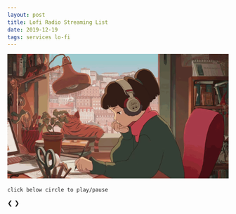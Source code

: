```yaml
---
layout: post
title: Lofi Radio Streaming List
date: 2019-12-19
tags: services lo-fi
---
```


<link rel="stylesheet" type="text/css" href="{{ site.url }}/assets/css/slideshow.css" />

![lo-fi image](/assets/images/posts/2019-12-19-test-html5-audio.gif)

``` shell
click below circle to play/pause
```

<div id="progressbar-container"></div>

<div id="slideshow-container" class="slideshow-container" style="max-width:150px;">
  <!-- contents -->
  <!-- Next and previous buttons -->
  <a class="prev" id="prev">&#10094;</a>
  <a class="next" id="next">&#10095;</a>
</div>

<!-- The dots/circles -->
<div id="dot-container" style="text-align:center">
</div>


<!-- Full-width images with number and caption text -->
<div id="template" class="mySlides fade" style="display:none; text-align:center;">
  <div name="sequence" class="numbertext"></div>
  <img name="thumbnail" src="#" style="width:150px; height:150px; border-radius:50%; vertical-align:middle;"/>
  <div name="caption" class="text"></div>
  <audio controls loop style="display:none;">
    <source name="audiosrc" src="#" type="#">
    Your browser does not support the audio element.
  </audio>
</div>

<script src="/assets/vendor/progressbar.min.js"></script>
<script src="/assets/js/progressbar.js"></script>
<script>
let progressbarwrapper = ProgressBarConf();
let bar = progressbarwrapper.draw('progressbar-container', 'linep');
progressbarwrapper.animate(bar, 0.0, 0);

const id = 0;
const thumbnail = 1;
const sourceSrc = 2;
const sourceType = 3;
let audios = [
  [
    "hyades.shoutca.st",
    "https://cdn-profiles.tunein.com/s288329/images/logoq.jpg?t=636294",
    "http://hyades.shoutca.st:8043/autodj",
    "audio/mpeg",
  ],
  /*
  [
    "tunein_com_Now_Playing_s290316",
    "https://cdn-profiles.tunein.com/s290316/images/logoq.jpg?t=151378",
    "http://listen.shoutcast.com/freshsndgold",
    "audio/mpeg",
  ],*/
  [
    "radio_net_lautfm_lofi",
    "https://static.radio.net/inc/v2/images/avatars/station_avatar.gif",
    "https://stream.laut.fm/lofi?ref=radiode",
    "audio/mpeg",
  ],
];

let slideClassName = 'musicSlide';
let slideshowObj = slideshow();
slideshowObj.init(slideClassName, 'dot');

for(let audioKey in audios) {
  let templateId = util.genID();
  let $clone = $('#template').clone();
  $clone.attr('id', templateId);
  $clone.removeClass('mySlides');
  $clone.addClass(slideClassName);
  $clone.find('[name=sequence]').html('' + (Number(audioKey)+1) + '/' + audios.length);
  $clone.find('[name=thumbnail]').attr('src', audios[audioKey][thumbnail]);
  $clone.find('[name=caption]').html(audios[audioKey][id]);
  let audioId = util.genID();
  $clone.find('audio').attr('id', audioId);
  $clone.find('[name=audiosrc]').attr('src', audios[audioKey][sourceSrc]);
  $clone.find('[name=audiosrc]').attr('type', audios[audioKey][sourceType]);
  $('#slideshow-container').prepend($clone);

  $clone.find('[name=thumbnail]').click(() => {
      let audio = document.getElementById(audioId);
      if(audio.paused) { audio.play(); }
      else { audio.pause(); }
  });

  $('#dot-container').append('<span class="dot"></span>');

  progressbarwrapper.animate(bar, (Number(audioKey)+1)/audios.length, 10);
}

$('#prev').click(slideshowObj.prevSlide);
$('#next').click(slideshowObj.nextSlide);
for(let i=0; i<$('.dot').length; i++) {
	$($('.dot').get(i)).click(() => {
    slideshowObj.currSlide(i);
  });
}

slideshowObj.currSlide(0);
progressbarwrapper.animate(bar, 1.0, 100);
</script>
